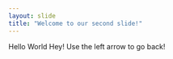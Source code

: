 ```yaml
---
layout: slide
title: "Welcome to our second slide!"
---
```

Hello World Hey!
Use the left arrow to go back!
